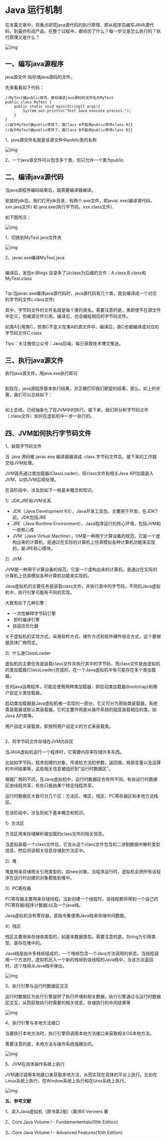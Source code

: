# 										Java 运行机制

在本篇文章中，将重点研究java源代码的执行原理，即从程序员编写JAVA源代码，到最终形成产品，在整个过程中，都经历了什么？每一步又是怎么执行的？执行原理又是什么？

![img](https://mmbiz.qpic.cn/mmbiz_png/vnOqylzBGCTgZM7VBsyv3O2na0ibggMGpWWvhoePcouuFX8LeKyjpImHG9lQSOVlLTBcfjpdaURqu4Rwia2sibAzw/640?wx_fmt=png&tp=webp&wxfrom=5&wx_lazy=1&wx_co=1)

## **一、编写java源程序**

java源文件:指存储java源码的文件。

先来看看如下代码：

```
//MyTest被public修饰，故存储该java源码的文件名为MyTest
public class MyTest { 
	public static void main(String[] args){
		System.out.println("Test Java execute process.");
    }
}
//由于MyTest被public修饰了，故Class A不能用public修饰class A{}
//由于MyTest被public修饰了，故Class B不能用public修饰class B{}
```

1、java源文件名就是该源文件中public类的名称

![img](https://mmbiz.qpic.cn/mmbiz_png/vnOqylzBGCTgZM7VBsyv3O2na0ibggMGpD1xqJ7iaBn1iajIm9ib9os4W1AP4GuDCqVKRic8K946mgHw3RXB286MpQw/640?wx_fmt=png&tp=webp&wxfrom=5&wx_lazy=1&wx_co=1)

2、一个java源文件可以包含多个类，但只允许一个类为public

## **二、编译java源代码**

当java源程序编码结束后，就需要编译器编译。

安装好jdk后，我们打开jdk目录，有两个.exe文件，即javac.exe(编译源代码，xxx.java文件) 和 java.exe(执行字节码，xxx.class文件).

如下图所示：

![img](https://mmbiz.qpic.cn/mmbiz_png/vnOqylzBGCTgZM7VBsyv3O2na0ibggMGpamriaYwNSzA2qt7wJ6GZLb5RpjVbv9oTq9FUVucd3bTjYMoDdvpIstQ/640?wx_fmt=png&tp=webp&wxfrom=5&wx_lazy=1&wx_co=1)

1、切换到MyTest.java文件夹

![img](https://mmbiz.qpic.cn/mmbiz_png/vnOqylzBGCTgZM7VBsyv3O2na0ibggMGpRia0EsM8LqDic5WmnebibSE1qoynFU5G7KicVhnRD7XuNnGcDPyMy9Jl9Q/640?wx_fmt=png&tp=webp&wxfrom=5&wx_lazy=1&wx_co=1)

2、javac.exe编译MyTest.java

![img](data:image/gif;base64,iVBORw0KGgoAAAANSUhEUgAAAAEAAAABCAYAAAAfFcSJAAAADUlEQVQImWNgYGBgAAAABQABh6FO1AAAAABJRU5ErkJggg==)

编译后，发现e:\Blogs 目录多了以class为后缀的文件：A.class,B.class和MyTest.class

![img](data:image/gif;base64,iVBORw0KGgoAAAANSUhEUgAAAAEAAAABCAYAAAAfFcSJAAAADUlEQVQImWNgYGBgAAAABQABh6FO1AAAAABJRU5ErkJggg==)

Tip:当javac.exe编译java源代码时，java源代码有几个类，就会编译成一个对应的字节码文件(.class文件)

其中，字节码文件的文件名就是每个类的类名。需要注意的是，类即使不在源文件中定义，但被源文件引用，编译后，也会编程相应的字节码文件。

如类A引用类C，但类C不定义在类A的源文件中，编译后，类C也被编译成对应的字节码文件C.class

Tips：关注微信公众号：Java后端，每日获取技术博文推送。

## **三、执行java源文件**

执行java源文件，用java.exe执行即可

![img](data:image/gif;base64,iVBORw0KGgoAAAANSUhEUgAAAAEAAAABCAYAAAAfFcSJAAAADUlEQVQImWNgYGBgAAAABQABh6FO1AAAAABJRU5ErkJggg==)

到现在，java源程序基本执行结果，并正确打印我们期望的结果，那么，如上的步骤，我们可以总结如下：

![img](data:image/gif;base64,iVBORw0KGgoAAAANSUhEUgAAAAEAAAABCAYAAAAfFcSJAAAADUlEQVQImWNgYGBgAAAABQABh6FO1AAAAABJRU5ErkJggg==)

如上总结，已经抽象化了在JVM中的执行。接下来，我们将分析字节码文件（.class文件）如何在虚拟机中一步一执行的。

## **四、JVM如何执行字节码文件**

1、装载字节码文件

当 .java 源码被 javac.exe 编译器编译成 .class 字节码文件后，接下来的工作就交给JVM处理。

JVM首先通过类加载器(ClassLoader)，将class文件和相关Java API加载装入JVM，以供JVM后续处理。

在该阶段中，涉及到如下一些基本概念和知识。

1）JDK,JRE和JVM关系

- JDK（Java Development Kit），Java开发工具包，主要用于开发，在JDK7前，JDK包括JRE
- JRE（Java Runtime Environment），Java程序运行的核心环境，包括JVM和一些核心库
- JVM（Java Virtual Machine），VM是一种用于计算设备的规范，它是一个虚构出来的计算机，是通过在实际的计算机上仿真模拟各种计算机功能来实现的，是JRE核心模块。

2）JVM

JVM是一种用于计算设备的规范，它是一个虚构出来的计算机，是通过在实际的计算机上仿真模拟各种计算机功能来实现的。

Java虚拟机的主要任务是装载class文件，并执行其中的字节码，不同的Java虚拟机中，执行引擎可能有不同的实现。

大致有如下几种引擎：

-    一次性解释字节码引擎
- ​    即时编译引擎
-    自适应优化器

关于虚拟机的实现方式，采用软件方式、硬件方式和软件硬件结合方式，这个要根据具体厂商而定。

3）什么是ClassLoader

虚拟机的主要任务是装载class文件并执行其中的字节码，而class文件是由虚拟机的类加载器(ClassLoader)完成的，在一个Java虚拟机中有可能存在多个类加载器。

任何java运用程序，可能会使用两种类加载器，即启动类加载器(bootstrap)和用户自定义类加载器。     

启动类加载器是Java虚拟机唯一实现的一部分，它又可分为原始类装载器，系统类装载器或默认类装载器。它的主要作用是从操作系统的磁盘装载相应的类，如Java API类等。

用户自定义装载类，即按照用户自定义的方式来装载类。

![img](data:image/gif;base64,iVBORw0KGgoAAAANSUhEUgAAAAEAAAABCAYAAAAfFcSJAAAADUlEQVQImWNgYGBgAAAABQABh6FO1AAAAABJRU5ErkJggg==)

2、将字节码文件存储在JVM内存区

当JAVA虚拟机运行一个程序时，它需要内存来存储许多东西。

比如如字节码，程序创建的对象，传递给方法的参数，返回值，局部变量以及运算的中间结果等，这些相关信息被组织到“运行时数据区”。

根据厂商的不同，在Java虚拟机中，运行时数据区也有所不同。有些运行时数据区由线程共享，有些只能由某个特定线程共享。

运行时数据区大致可分几个区：方法区，堆区，栈区，PC寄存器区和本地方法栈区。

在该阶段中，涉及到如下基本概念和知识。

1）方法区

方法区用来存储解析被加载的class文件的相关信息。

当虚拟装载一个class文件后，它会从这个class文件包含的二进制数据中解析类型信息，然后将该相关信息存储到方法区中。

2）堆

堆是用来存储相关引用类型的，如new对象。当程序运行时，虚拟机会把所有该程序在运行时创建的对象都放到堆中。

3）PC寄存器

PC寄存器主要用来存储线程。当新创建一个线程时，该线程都将得到一个自己的PC寄存器(程序计数器)以及一个java栈。

Java虚拟机没有寄存器，其指令集使用Java栈来存储中间数据。

4）栈区

栈区主要用来存储值类型的，如基本数据类型。需要注意的是，String为引用类型，是存在堆中的。

Java栈是由许多栈帧组成的，一个栈帧包含一个Java方法调用的状态，当线程调用一个方法时，虚拟机压入一个新的栈帧到该线程的Java栈中，当该方法返回时，这个栈帧从Java栈中弹出。

![img](https://mmbiz.qpic.cn/mmbiz_png/vnOqylzBGCTgZM7VBsyv3O2na0ibggMGpGaaK4xRerFd6fRLcszeCicrcUrvsh7clDFezRBia3x3kXbGpllgX8HZA/640?wx_fmt=png&tp=webp&wxfrom=5&wx_lazy=1&wx_co=1)

3、执行引擎与运行时数据区交互

运行时数据区为执行引擎提供了执行环境和相关数据，执行引擎通过与运行时数据区交互，从而获取执行时需要的相关信息，存储执行的中间结果等

 ![img](https://mmbiz.qpic.cn/mmbiz_png/vnOqylzBGCTgZM7VBsyv3O2na0ibggMGpujh1Amts9zrX1kp3iaNQx0C1ZAJ4BgUTQY8cr3mITh5dXF89UcePkxw/640?wx_fmt=png&tp=webp&wxfrom=5&wx_lazy=1&wx_co=1)

4、执行引擎与本地方法接口

当要执行本地方法时，执行引擎将调用本地方法接口来获取相关OS本地方法。

需要注意的是，本地方法与操作系统强耦合的。

![img](https://mmbiz.qpic.cn/mmbiz_png/vnOqylzBGCTgZM7VBsyv3O2na0ibggMGpekQwqGa6bqxWkubcmeu0fE0NtW2dnfJBXMqzUIia5tGsqia9RGFM2I6Q/640?wx_fmt=png&tp=webp&wxfrom=5&wx_lazy=1&wx_co=1)

5、JVM在具体操作系统上执行

JVM通过调用本地接口来获取本地方法，从而实现在具体的平台上执行。比如在Linux系统上执行，在Window系统上执行和在Unix系统上执行。

![img](https://mmbiz.qpic.cn/mmbiz_png/vnOqylzBGCTgZM7VBsyv3O2na0ibggMGpgcm487W56CcLTClkle6QxibDSy91m2lAZnm1ia5XFIRzd2bqr5mHvyjg/640?wx_fmt=png&tp=webp&wxfrom=5&wx_lazy=1&wx_co=1)

**五、参考文献**

1、深入Java虚拟机（原书第2版）(美)Bill Venners 著  

2、Core Java Volume I - Fundamententals(10th Edition) 

3、Core Java Volume I - Advanced Features(10th Edition) 